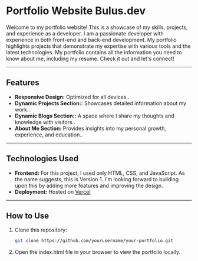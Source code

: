 # Portfolio Website Bulus.dev

Welcome to my portfolio website! This is a showcase of my skills, projects, and experience as a developer.
I am a passionate developer with experience in both front-end and back-end development. My portfolio highlights projects that demonstrate my expertise with various tools and the latest technologies.
My portfolio contains all the information you need to know about me, including my resume. Check it out and let's connect!

---

## Features

- **Responsive Design:** Optimized for all devices..
- **Dynamic Projects Section::** Showcases detailed information about my work..
- **Dynamic Blogs Section::** A space where I share my thoughts and knowledge with visitors..
- **About Me Section:** Provides insights into my personal growth, experience, and education..

---

## Technologies Used

- **Frontend:** For this project, I used only HTML, CSS, and JavaScript.
As the name suggests, this is Version 1. I'm looking forward to building upon this by adding more features and improving the design.
- **Deployment:** Hosted on [Vercel](https://your-vercel-link.vercel.app)

---

## How to Use

1. Clone this repository:
   ```bash
   git clone https://github.com/yourusername/your-portfolio.git
   
2. Open the index.html file in your browser to view the portfolio locally.
